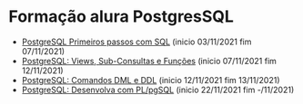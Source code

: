 # Formação alura PostgresSQL

* [PostgreSQL Primeiros passos com SQL](https://github.com/HenriqueCCdA/AluraFormacaoPostgreSQL/tree/master/PostgreSQL_primeiros_passos_com_SQL) (inicio 03/11/2021 fim 07/11/2021)
* [PostgreSQL: Views, Sub-Consultas e Funções](https://github.com/HenriqueCCdA/AluraFormacaoPostgreSQL/tree/master/PostgreSQL_Views_Sub_Consultas_e_Funcoes) (inicio 07/11/2021 fim 12/11/2021)
* [PostgreSQL: Comandos DML e DDL](https://github.com/HenriqueCCdA/AluraFormacaoPostgreSQL/tree/master/PostgreSQL_comandos_dml_e_ddl) (inicio 12/11/2021 fim 13/11/2021) 
* [PostgreSQL: Desenvolva com PL/pgSQL](https://github.com/HenriqueCCdA/AluraFormacaoPostgreSQL/tree/master/PostgreSQL_comandos_dml_e_ddl) (inicio 22/11/2021 fim -/11/2021) 

